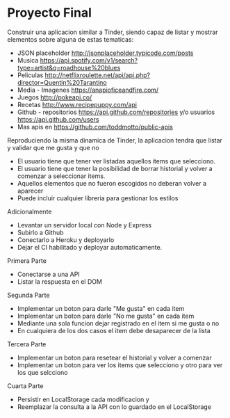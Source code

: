 # Proyecto Final

Construir una aplicacion similar a Tinder, siendo capaz de listar y mostrar elementos sobre alguna de estas tematicas:

* JSON placeholder http://jsonplaceholder.typicode.com/posts
* Musica https://api.spotify.com/v1/search?type=artist&q=roadhouse%20blues
* Peliculas http://netflixroulette.net/api/api.php?director=Quentin%20Tarantino
* Media - Imagenes https://anapioficeandfire.com/
* Juegos http://pokeapi.co/
* Recetas http://www.recipepuppy.com/api
* Github - repositorios https://api.github.com/repositories y/o usuarios https://api.github.com/users
* Mas apis en https://github.com/toddmotto/public-apis

Reproduciendo la misma dinamica de Tinder, la aplicacion tendra que listar y validar que me gusta y que no

* El usuario tiene que tener ver listadas aquellos items que selecciono.
* El usuario tiene que tener la posibilidad de borrar historial y volver a comenzar a seleccionar items.
* Aquellos elementos que no fueron escogidos no deberan volver a aparecer
* Puede incluir cualquier libreria para gestionar los estilos

Adicionalmente

* Levantar un servidor local con Node y Express
* Subirlo a Github
* Conectarlo a Heroku y deployarlo
* Dejar el CI habilitado y deployar automaticamente.

Primera Parte
- Conectarse a una API
- Listar la respuesta en el DOM

Segunda Parte
- Implementar un boton para darle "Me gusta" en cada item
- Implementar un boton para darle "No me gusta" en cada item
- Mediante una sola funcion dejar registrado en el item si me gusta o no
- En cualquiera de los dos casos el item debe desaparecer de la lista

Tercera Parte
- Implementar un boton para resetear el historial y volver a comenzar
- Implementar un boton para ver los items que selecciono y otro para ver los que selcciono

Cuarta Parte
- Persistir en LocalStorage cada modificacion y
- Reemplazar la consulta a la API con lo guardado en el LocalStorage
